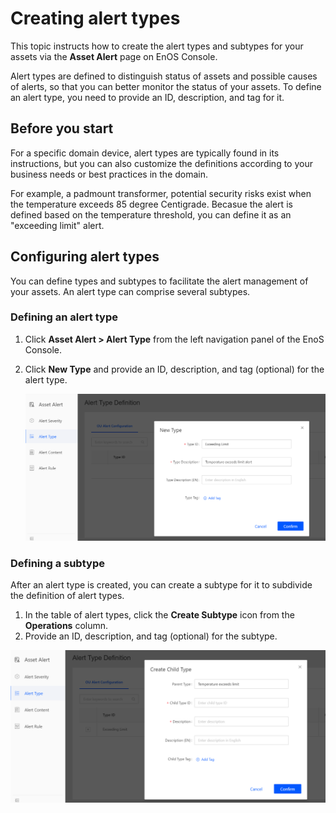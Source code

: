 # Creating alert types

This topic instructs how to create the alert types and subtypes for your assets via the **Asset Alert** page on EnOS Console.

Alert types are defined to distinguish status of assets and possible causes of alerts, so that you can better monitor the status of your assets. To define an alert type, you need to provide an ID, description, and tag for it.

## Before you start

For a specific domain device, alert types are typically found in its instructions, but you can also customize the definitions according to your business needs or best practices in the domain.

For example, a padmount transformer, potential security risks exist when the temperature exceeds 85 degree Centigrade. Becasue the alert is defined based on the temperature threshold, you can define it as an "exceeding limit" alert.

## Configuring alert types

You can define types and subtypes to facilitate the alert management of your assets. An alert type can comprise several subtypes.

### Defining an alert type

1. Click **Asset Alert > Alert Type** from the left navigation panel of the EnoS Console.

2. Click **New Type** and provide an ID, description, and tag (optional) for the alert type. 

   ![configue event types](media/create_alert_type.png)

### Defining a subtype

After an alert type is created, you can create a subtype for it to subdivide the definition of alert types.

1. In the table of alert types, click the **Create Subtype** icon from the **Operations** column.
2. Provide an ID, description, and tag (optional) for the subtype. 

![1](media/create_alert_subtype.png)
